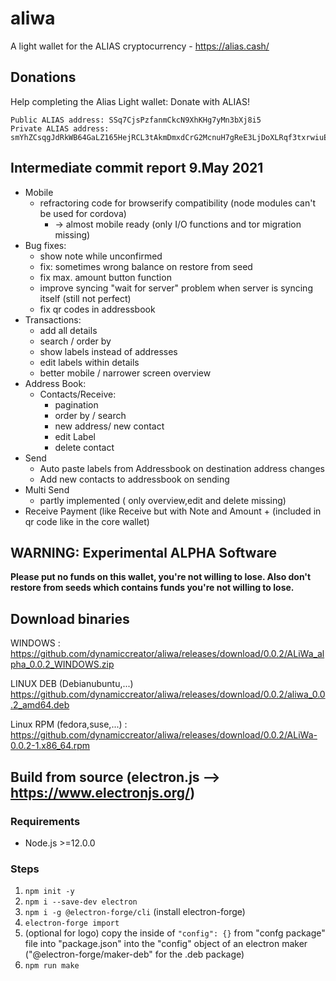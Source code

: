# aliwa
A light wallet for the ALIAS cryptocurrency  - https://alias.cash/

## Donations
Help completing the Alias Light wallet: Donate with ALIAS! 
	
	Public ALIAS address: SSq7CjsPzfanmCkcN9XhKHg7yMn3bXj8i5
	Private ALIAS address: smYhZCsqgJdRkWB64GaLZ165HejRCL3tAkmDmxdCrG2McnuH7gReE3LjDoXLRqf3txrwiuE3BCpFFAADDbU1oYW4fr7y9MnU37U3AD

## Intermediate commit report 9.May 2021
* Mobile
	* refractoring code for browserify compatibility (node modules can't be used for cordova)
		* -> almost mobile ready (only I/O functions and tor migration missing) 
* Bug fixes:
	* show note while unconfirmed
	* fix: sometimes wrong balance on restore from seed 
	* fix max. amount button function
	* improve syncing "wait for server" problem when server is syncing itself (still not perfect)
	* fix qr codes in addressbook
* Transactions:
	* add all details 
	* search / order by
	* show labels instead of addresses
	* edit labels within details
	* better mobile / narrower screen overview 
* Address Book:
	* Contacts/Receive:
		* pagination
		* order by / search
		* new address/ new contact
		* edit Label
		* delete contact
* Send
	* Auto paste labels from Addressbook on destination address changes
	* Add new contacts to addressbook on sending
* Multi Send
	* partly implemented ( only overview,edit and delete missing)
* Receive Payment (like Receive but with Note and Amount + (included in qr code like in the core wallet)


## WARNING: Experimental ALPHA Software
**Please put no funds on this wallet, you're not willing to lose.
Also don't restore from seeds which contains funds you're not willing to lose.**

## Download binaries
WINDOWS : https://github.com/dynamiccreator/aliwa/releases/download/0.0.2/ALiWa_alpha_0.0.2_WINDOWS.zip

LINUX DEB (Debianubuntu,...) https://github.com/dynamiccreator/aliwa/releases/download/0.0.2/aliwa_0.0.2_amd64.deb

Linux RPM (fedora,suse,...) : https://github.com/dynamiccreator/aliwa/releases/download/0.0.2/ALiWa-0.0.2-1.x86_64.rpm

## Build from source (electron.js --> https://www.electronjs.org/)

### Requirements

* Node.js >=12.0.0

### Steps

1. `npm init -y`
2. `npm i --save-dev electron`
3. `npm i -g @electron-forge/cli` (install electron-forge)
4. `electron-forge import`
5. (optional for logo) copy the inside of `"config": {}` from  "confg package" file into "package.json" into 
   the "config" object of an electron maker ("@electron-forge/maker-deb" for the .deb package)
6. `npm run make`
